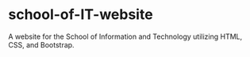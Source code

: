 # school-of-IT-website
A website for the School of Information and Technology utilizing HTML, CSS, and Bootstrap.
